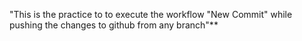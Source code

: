 "This is the practice to to execute the workflow "New Commit" while pushing the changes to github from any branch"**